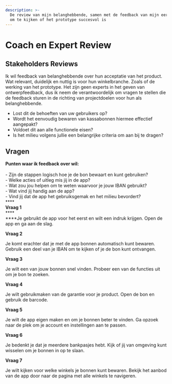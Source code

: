 ```yaml
---
description: >-
  De review van mijn belanghebbende, samen met de feedback van mijn eerste lezer
  om te kijken of het prototype succesvol is
---
```


# Coach en Expert Review

## Stakeholders Reviews <a href="#8e5c" id="8e5c"></a>

Ik wil feedback van belanghebbende over hun acceptatie van het product. Wat relevant, duidelijk en nuttig is voor hun winkelbranche. Zoals of de werking van het prototype. Het zijn geen experts in het geven van ontwerpfeedback, dus ik neem de verantwoordelijk om vragen te stellen die de feedback sturen in de richting van projectdoelen voor hun als belanghebbende.&#x20;

* Lost dit de behoeften van uw gebruikers op?&#x20;
* Wordt het eenvoudig bewaren van kassabonnen hiermee effectief aangepakt?&#x20;
* Voldoet dit aan alle functionele eisen?&#x20;
* Is het milieu volgens jullie een belangrijke criteria om aan bij te dragen?&#x20;

## Vragen

**Punten waar ik feedback over wil:**\
\
\- Zijn de stappen logisch hoe je de bon bewaart en kunt gebruiken?\
\- Welke acties of uitleg mis jij in de app? \
\- Wat zou jou helpen om te weten waarvoor je jouw IBAN gebruikt?\
\- Wat vind jij handig aan de app? \
\- Vind jij dat de app het gebruiksgemak en het milieu bevordert?\
****\
**Vraag 1**\
****\
****Je gebruikt de app voor het eerst en wilt een indruk krijgen. Open de app en ga aan de slag.

**Vraag 2**&#x20;

Je komt erachter dat je met de app bonnen automatisch kunt bewaren. Gebruik een deel van je IBAN om te kijken of je de bon kunt ontvangen.

**Vraag 3**&#x20;

Je wilt een van jouw bonnen snel vinden. Probeer een van de functies uit om je bon te zoeken.

**Vraag 4**

Je wilt gebruikmaken van de garantie voor je product. Open de bon en gebruik de barcode.

**Vraag 5**

Je wilt de app eigen maken en om je bonnen beter te vinden. Ga opzoek naar de plek om je account en instellingen aan te passen.&#x20;

**Vraag 6**&#x20;

Je bedenkt je dat je meerdere bankpasjes hebt. Kijk of jij van omgeving kunt wisselen om je bonnen in op te slaan.&#x20;

**Vraag 7**&#x20;

Je wilt kijken voor welke winkels je bonnen kunt bewaren. Bekijk het aanbod van de app door naar de pagina met alle winkels te navigeren.
